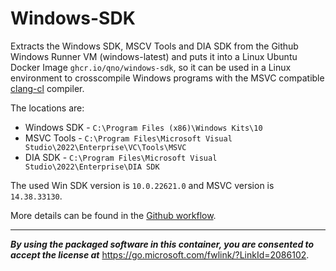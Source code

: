 # Windows-SDK
Extracts the Windows SDK, MSCV Tools and DIA SDK from the Github Windows Runner VM (windows-latest) and puts it into a Linux Ubuntu Docker Image `ghcr.io/qno/windows-sdk`, so it can be used in a Linux environment to crosscompile Windows programs with the MSVC compatible [clang-cl](https://clang.llvm.org/docs/UsersManual.html#clang-cl) compiler.

The locations are:
* Windows SDK - `C:\Program Files (x86)\Windows Kits\10`
* MSVC Tools  - `C:\Program Files\Microsoft Visual Studio\2022\Enterprise\VC\Tools\MSVC`
* DIA SDK     - `C:\Program Files\Microsoft Visual Studio\2022\Enterprise\DIA SDK`

The used Win SDK version is `10.0.22621.0` and MSVC version is `14.38.33130`.

More details can be found in the [Github workflow](https://github.com/qno/Windows-SDK/blob/main/.github/workflows/docker-publish.yml#L42).
___
***By using the packaged software in this container, you are consented to accept the license at*** https://go.microsoft.com/fwlink/?LinkId=2086102.

